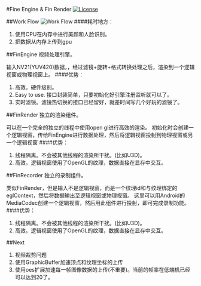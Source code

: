 #Fine Engine & Fin Render
[![License](http://img.shields.io/:license-apache-blue.svg)](http://www.apache.org/licenses/LICENSE-2.0.html)

##Work Flow
![Work Flow](https://github.com/ifinver/FinEngine/blob/master/workflow.png)
####耗时地方：
1. 使用CPU在内存中进行美颜和人脸识别。
2. 把数据从内存上传到gpu

##FinEngine
视频处理引擎。

输入NV21(YUV420)数据，，经过滤镜+旋转+格式转换处理之后，渲染到一个逻辑视窗或物理视窗上。
####优势：
1. 高效。硬件级别。
2. Easy to use. 接口封装简单，只要初始化好引擎注册监听就可以了。
3. 实时滤镜。滤镜热切换的接口已经留好，就差时间写几个好玩的滤镜了。

##FinRender
独立的渲染组件。

可以在一个完全的独立的线程中使用open gl进行高效的渲染。
初始化时会创建一个逻辑视窗，传给FinEngine进行数据处理，然后将逻辑视窗投射到物理视窗或另一个逻辑视窗
####优势：
1. 线程隔离。不会被其他线程的渲染所干扰。(比如U3D)。
1. 高效。逻辑视窗使用了OpenGL的纹理，数据直接在显存中交互。

##FinRecorder
独立的录制组件。

类似FinRender，但是输入不是逻辑视窗，而是一个纹理id和与纹理绑定的eglContext，然后将数据输出至逻辑视窗或物理视窗。
这里可以用Android的MediaCodec创建一个逻辑视窗，然后用此组件进行投射，即可完成录制功能。
####优势：
1. 线程隔离。不会被其他线程的渲染所干扰。(比如U3D)。
1. 高效。逻辑视窗使用了OpenGL的纹理，数据直接在显存中交互。



##Next
1. 视频裁剪问题  
1. 使用GraphicBuffer加速顶点和纹理坐标的上传
1. 使用oes扩展加速每一帧图像数据的上传(不重要)。当前的帧率在低端机已经可以达到20了。
